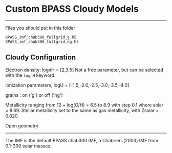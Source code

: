 # Custom BPASS Cloudy Models
---

Files you should put in this folder
```
BPASS_imf_chab300_fullgrid_g.h5
BPASS_imf_chab300_fullgrid_ng.h5
```

## Cloudy Configuration

Electron density: lognH = [2,3.5]
Not a free parameter, but can be selected with the `lognH` keyword.

ionization parameters, logU = [-1.5,-2.0,-2.5,-3.0,-3.5,-4.0]

grains : on ('g') or off ('ng')

Metallicity ranging from 12 + log(O/H) = 6.5 to 8.9 with step 0.1 where solar = 8.69.
Stellar metallicity set to the same as gas metallicity, with Zsolar = 0.020.

Open geometry

---
The IMF is the default BPASS chab300 IMF, a Chabrier+(2003) IMF from
0.1-300 solar masses.
